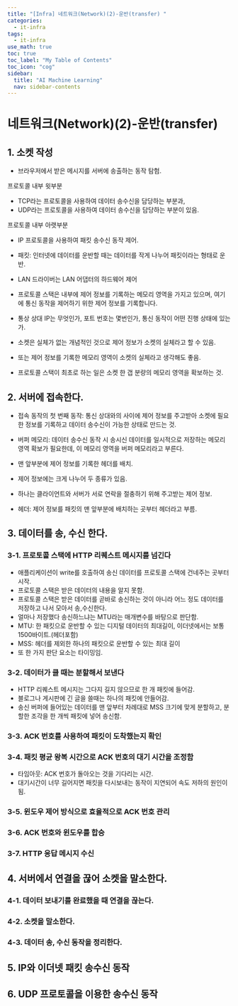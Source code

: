 ```yaml
---
title: "[Infra] 네트워크(Network)(2)-운반(transfer) " 
categories:
  - it-infra
tags:
  - it-infra
use_math: true
toc: true
toc_label: "My Table of Contents"
toc_icon: "cog"
sidebar:
  title: "AI Machine Learning"
  nav: sidebar-contents
---
```


# 네트워크(Network)(2)-운반(transfer)

## 1. 소켓 작성 

* 브라우저에서 받은 메시지를 서버에 송출하는 동작 탐험.

프로토콜 내부 윗부분

* TCP라는 프로토콜을 사용하여 데이터 송수신을 담당하는 부분과, 
* UDP라는 프로토콜을 사용하여 데이터 송수신을 담당하는 부분이 있음.

프로토콜 내부 아랫부분

* IP 프로토콜을 사용하여 패킷 송수신 동작 제어.
* 패킷: 인터넷에 데이터를 운반할 때는 데이터를 작게 나누어 패킷이라는 형태로 운반. 
* LAN 드라이버는 LAN 어댑터의 하드웨어 제어 

* 프로토콜 스택은 내부에 제어 정보를 기록하는 메모리 영역을 가지고 있으며, 
여기에 통신 동작을 제어하기 위한 제어 정보를 기록합니다. 
* 통상 상대 IP는 무엇인가, 포트 번호는 몇번인가, 통신 동작이 어떤 진행 상태에 있는가.
* 소켓은 실체가 없는 개념적인 것으로 제어 정보가 소켓의 실체라고 할 수 있음.
* 또는 제어 정보를 기록한 메모리 영역이 소켓의 실체라고 생각해도 좋음. 
* 프로토콜 스택이 최초로 하는 일은 소켓 한 갭 분량의 메모리 영역을 확보하는 것. 

## 2. 서버에 접속한다. 

* 접속 동작의 첫 번째 동작: 통신 상대와의 사이에 제어 정보를 주고받아 소켓에 필요한 정보를 기록하고 데이터 송수신이 가능한 상태로 만드는 것.
* 버퍼 메모리:  데이터 송수신 동작 시 송시신 데이터를 일시적으로 저장하는 메모리 영역 확보가 필요한데, 
이 메모리 영역을 버퍼 메모리라고 부른다.

* 맨 앞부분에 제어 정보를 기록한 헤더를 배치.
* 제어 정보에는 크게 나누어 두 종류가 있음.
* 하나는 클라이언트와 서버가 서로 연락을 절충하기 위해 주고받는 제어 정보. 
* 헤더: 제어 정보를 패킷의 맨 앞부분에 배치하는 곳부터 헤더라고 부름.

## 3. 데이터를 송, 수신 한다.

### 3-1. 프로토콜 스택에 HTTP 리퀘스트 메시지를 넘긴다

* 애플리케이션이 write를 호출하여 송신 데이터를 프로토콜 스택에 건네주는 곳부터 시작.
* 프로토콜 스택은 받은 데이터의 내용을 알지 못함.
* 프로토콜 스택은 받은 데이터를 곧바로 송신하는 것이 아니라 어느 정도 데이터를 저장하고 나서 모아서 송,수신한다.
* 얼마나 저장했다 송신하느냐는 MTU라는 매개변수를 바탕으로 판단함.
* MTU: 한 패킷으로 운반할 수 있는 디지털 데이터의 최대길이, 이더넷에서는 보통 1500바이트.(헤더포함)
* MSS: 헤더를 제외한 하나의 패킷으로 운반할 수 있는 최대 길이
* 또 한 가지 판단 요소는 타이밍임.

### 3-2. 데이터가 클 때는 분할해서 보낸다

* HTTP 리퀘스트 메시지는 그다지 길지 않으므로 한 개 패킷에 들어감. 
* 블로그나 게시판에 긴 글을 쓸때는 하나의 패킷에 안들어감.
* 송신 버퍼에 들어있는 데이터를 맨 앞부터 차례대로 MSS 크기에 맞게 분할하고, 분할한 조각을 한 개씩 패킷에 넣어 송신함.

### 3-3. ACK 번호를 사용하여 패킷이 도착했는지 확인

### 3-4. 패킷 평균 왕복 시간으로 ACK 번호의 대기 시간을 조정함

* 타임아웃: ACK 번호가 돌아오는 것을 기다리는 시간.
* 대기시간이 너무 길어지면 패킷을 다시보내는 동작이 지연되어 속도 저하의 원인이 됨.

### 3-5. 윈도우 제어 방식으로 효율적으로 ACK 번호 관리

### 3-6. ACK 번호와 윈도우를 합승

### 3-7. HTTP 응답 메시지 수신 


## 4. 서버에서 연결을 끊어 소켓을 말소한다.

### 4-1. 데이터 보내기를 완료했을 때 연결을 끊는다.

### 4-2. 소켓을 말소한다.

### 4-3. 데이터 송, 수신 동작을 정리한다. 

## 5. IP와 이더넷 패킷 송수신 동작

## 6. UDP 프로토콜을 이용한 송수신 동작 
